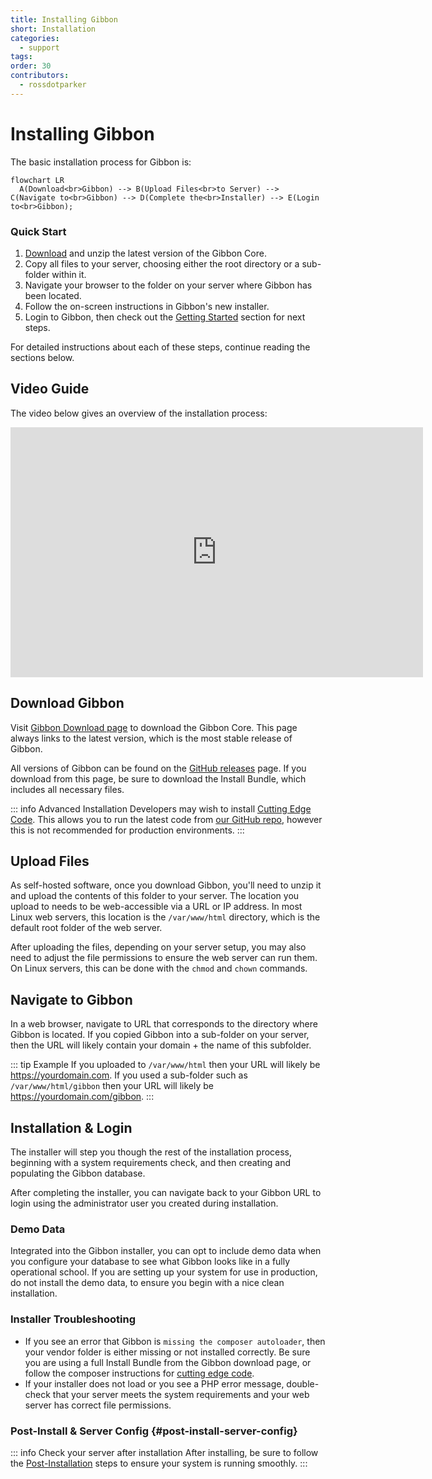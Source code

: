 ```yaml
---
title: Installing Gibbon
short: Installation
categories:
  - support
tags: 
order: 30
contributors:
  - rossdotparker
---
```


# Installing Gibbon

The basic installation process for Gibbon is:

```mermaid
flowchart LR
  A(Download<br>Gibbon) --> B(Upload Files<br>to Server) --> C(Navigate to<br>Gibbon) --> D(Complete the<br>Installer) --> E(Login to<br>Gibbon);
```

### Quick Start

1. [Download](https://gibbonedu.org/download/) and unzip the latest version of the Gibbon Core.
2. Copy all files to your server, choosing either the root directory or a sub-folder within it.
3. Navigate your browser to the folder on your server where Gibbon has been located.
4. Follow the on-screen instructions in Gibbon's new installer.
5. Login to Gibbon, then check out the [Getting Started](/getting-started/next-steps) section for next steps.

For detailed instructions about each of these steps, continue reading the sections below.

## Video Guide

The video below gives an overview of the installation process:

<ClientOnly>
<iframe src="https://www.youtube.com/embed/jTj4KLEB-w8?start=133&end=1179" allowfullscreen="allowfullscreen" width="660" height="400" frameborder="0"></iframe>
</ClientOnly>


## Download Gibbon

Visit [Gibbon Download page](https://gibbonedu.org/download/) to download the Gibbon Core. This page always links to the latest version, which is the most stable release of Gibbon. 

All versions of Gibbon can be found on the [GitHub releases](https://github.com/GibbonEdu/core/releases) page. If you download from this page, be sure to download the Install Bundle, which includes all necessary files.

::: info Advanced Installation
Developers may wish to install [Cutting Edge Code](/introduction/installation-options/cutting-edge-code). This allows you to run the latest code from [our GitHub repo](https://github.com/GibbonEdu/core), however this is not recommended for production environments.
:::

## Upload Files

As self-hosted software, once you download Gibbon, you'll need to unzip it and upload the contents of this folder to your server. The location you upload to needs to be web-accessible via a URL or IP address. In most Linux web servers, this location is the `/var/www/html` directory, which is the default root folder of the web server. 

After uploading the files, depending on your server setup, you may also need to adjust the file permissions to ensure the web server can run them. On Linux servers, this can be done with the `chmod` and `chown` commands.

## Navigate to Gibbon

In a web browser, navigate to URL that corresponds to the directory where Gibbon is located. If you copied Gibbon into a sub-folder on your server, then the URL will likely contain your domain + the name of this subfolder.

::: tip Example
If you uploaded to `/var/www/html` then your URL will likely be https://yourdomain.com. If you used a sub-folder such as `/var/www/html/gibbon` then your URL will likely be https://yourdomain.com/gibbon.
:::
## Installation & Login

The installer will step you though the rest of the installation process, beginning with a system requirements check, and then creating and populating the Gibbon database. 

After completing the installer, you can navigate back to your Gibbon URL to login using the administrator user you created during installation.

### Demo Data

Integrated into the Gibbon installer, you can opt to include demo data when you configure your database to see what Gibbon looks like in a fully operational school. If you are setting up your system for use in production, do not install the demo data, to ensure you begin with a nice clean installation.

### Installer Troubleshooting

- If you see an error that Gibbon is `missing the composer autoloader`, then your vendor folder is either missing or not installed correctly. Be sure you are using a full Install Bundle from the Gibbon download page, or follow the composer instructions for [cutting edge code](/introduction/installation-options/cutting-edge-code). 
- If your installer does not load or you see a PHP error message, double-check that your server meets the system requirements and your web server has correct file permissions.

### Post-Install & Server Config {#post-install-server-config}

::: info Check your server after installation
After installing, be sure to follow the [Post-Installation](/introduction/post-installation) steps to ensure your system is running smoothly.
:::